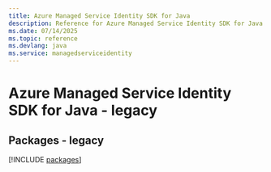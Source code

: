 ```yaml
---
title: Azure Managed Service Identity SDK for Java
description: Reference for Azure Managed Service Identity SDK for Java
ms.date: 07/14/2025
ms.topic: reference
ms.devlang: java
ms.service: managedserviceidentity
---
```

# Azure Managed Service Identity SDK for Java - legacy
## Packages - legacy
[!INCLUDE [packages](managed-service-identity-index.md)]
